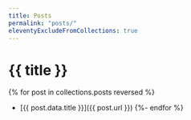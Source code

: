 ```yaml
---
title: Posts
permalink: "posts/"
eleventyExcludeFromCollections: true
---
```


# {{ title }}

{% for post in collections.posts reversed %}
- [{{ post.data.title }}]({{ post.url }})
{%- endfor %}
